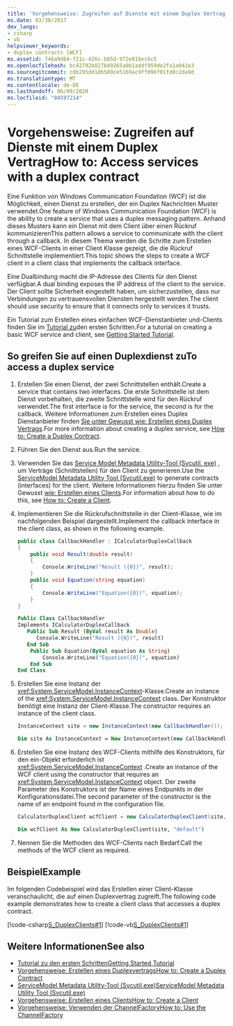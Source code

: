 ```yaml
---
title: 'Vorgehensweise: Zugreifen auf Dienste mit einem Duplex Vertrag'
ms.date: 03/30/2017
dev_langs:
- csharp
- vb
helpviewer_keywords:
- duplex contracts [WCF]
ms.assetid: 746a9d64-f21c-426c-b85d-972e916ec6c5
ms.openlocfilehash: bc42792b827b49265a0b1addf959de2fa1a041e3
ms.sourcegitcommit: cdb295dd1db589ce5169ac9ff096f01fd0c2da9d
ms.translationtype: MT
ms.contentlocale: de-DE
ms.lasthandoff: 06/09/2020
ms.locfileid: "84597214"
---
```

# <a name="how-to-access-services-with-a-duplex-contract"></a><span data-ttu-id="878ec-102">Vorgehensweise: Zugreifen auf Dienste mit einem Duplex Vertrag</span><span class="sxs-lookup"><span data-stu-id="878ec-102">How to: Access services with a duplex contract</span></span>

<span data-ttu-id="878ec-103">Eine Funktion von Windows Communication Foundation (WCF) ist die Möglichkeit, einen Dienst zu erstellen, der ein Duplex Nachrichten Muster verwendet.</span><span class="sxs-lookup"><span data-stu-id="878ec-103">One feature of Windows Communication Foundation (WCF) is the ability to create a service that uses a duplex messaging pattern.</span></span> <span data-ttu-id="878ec-104">Anhand dieses Musters kann ein Dienst mit dem Client über einen Rückruf kommunizieren</span><span class="sxs-lookup"><span data-stu-id="878ec-104">This pattern allows a service to communicate with the client through a callback.</span></span> <span data-ttu-id="878ec-105">In diesem Thema werden die Schritte zum Erstellen eines WCF-Clients in einer Client Klasse gezeigt, die die Rückruf Schnittstelle implementiert.</span><span class="sxs-lookup"><span data-stu-id="878ec-105">This topic shows the steps to create a WCF client in a client class that implements the callback interface.</span></span>

<span data-ttu-id="878ec-106">Eine Dualbindung macht die IP-Adresse des Clients für den Dienst verfügbar.</span><span class="sxs-lookup"><span data-stu-id="878ec-106">A dual binding exposes the IP address of the client to the service.</span></span> <span data-ttu-id="878ec-107">Der Client sollte Sicherheit eingestellt haben, um sicherzustellen, dass nur Verbindungen zu vertrauensvollen Diensten hergestellt werden.</span><span class="sxs-lookup"><span data-stu-id="878ec-107">The client should use security to ensure that it connects only to services it trusts.</span></span>

<span data-ttu-id="878ec-108">Ein Tutorial zum Erstellen eines einfachen WCF-Dienstanbieter und-Clients finden Sie im [Tutorial zu](../getting-started-tutorial.md)den ersten Schritten.</span><span class="sxs-lookup"><span data-stu-id="878ec-108">For a tutorial on creating a basic WCF service and client, see [Getting Started Tutorial](../getting-started-tutorial.md).</span></span>

## <a name="to-access-a-duplex-service"></a><span data-ttu-id="878ec-109">So greifen Sie auf einen Duplexdienst zu</span><span class="sxs-lookup"><span data-stu-id="878ec-109">To access a duplex service</span></span>

1. <span data-ttu-id="878ec-110">Erstellen Sie einen Dienst, der zwei Schnittstellen enthält.</span><span class="sxs-lookup"><span data-stu-id="878ec-110">Create a service that contains two interfaces.</span></span> <span data-ttu-id="878ec-111">Die erste Schnittstelle ist dem Dienst vorbehalten, die zweite Schnittstelle wird für den Rückruf verwendet.</span><span class="sxs-lookup"><span data-stu-id="878ec-111">The first interface is for the service, the second is for the callback.</span></span> <span data-ttu-id="878ec-112">Weitere Informationen zum Erstellen eines Duplex Dienstanbieter finden [Sie unter Gewusst wie: Erstellen eines Duplex Vertrags](how-to-create-a-duplex-contract.md).</span><span class="sxs-lookup"><span data-stu-id="878ec-112">For more information about creating a duplex service, see [How to: Create a Duplex Contract](how-to-create-a-duplex-contract.md).</span></span>

2. <span data-ttu-id="878ec-113">Führen Sie den Dienst aus.</span><span class="sxs-lookup"><span data-stu-id="878ec-113">Run the service.</span></span>

3. <span data-ttu-id="878ec-114">Verwenden Sie das [Service Model Metadata Utility-Tool (Svcutil. exe)](../servicemodel-metadata-utility-tool-svcutil-exe.md) , um Verträge (Schnittstellen) für den Client zu generieren.</span><span class="sxs-lookup"><span data-stu-id="878ec-114">Use the [ServiceModel Metadata Utility Tool (Svcutil.exe)](../servicemodel-metadata-utility-tool-svcutil-exe.md) to generate contracts (interfaces) for the client.</span></span> <span data-ttu-id="878ec-115">Weitere Informationen hierzu finden Sie unter Gewusst [wie: Erstellen eines Clients](../how-to-create-a-wcf-client.md).</span><span class="sxs-lookup"><span data-stu-id="878ec-115">For information about how to do this, see  [How to: Create a Client](../how-to-create-a-wcf-client.md).</span></span>

4. <span data-ttu-id="878ec-116">Implementieren Sie die Rückrufschnittstelle in der Client-Klasse, wie im nachfolgenden Beispiel dargestellt.</span><span class="sxs-lookup"><span data-stu-id="878ec-116">Implement the callback interface in the client class, as shown in the following example.</span></span>

    ```csharp
    public class CallbackHandler : ICalculatorDuplexCallback
    {
        public void Result(double result)
        {
            Console.WriteLine("Result ({0})", result);
        }
        public void Equation(string equation)
        {
            Console.WriteLine("Equation({0})", equation);
        }
    }
    ```

    ```vb
    Public Class CallbackHandler
    Implements ICalculatorDuplexCallback
       Public Sub Result (ByVal result As Double)
          Console.WriteLine("Result ({0})", result)
       End Sub
        Public Sub Equation(ByVal equation As String)
            Console.WriteLine("Equation({0})", equation)
        End Sub
    End Class
    ```

5. <span data-ttu-id="878ec-117">Erstellen Sie eine Instanz der <xref:System.ServiceModel.InstanceContext>-Klasse.</span><span class="sxs-lookup"><span data-stu-id="878ec-117">Create an instance of the <xref:System.ServiceModel.InstanceContext> class.</span></span> <span data-ttu-id="878ec-118">Der Konstruktor benötigt eine Instanz der Client-Klasse.</span><span class="sxs-lookup"><span data-stu-id="878ec-118">The constructor requires an instance of the client class.</span></span>

    ```csharp
    InstanceContext site = new InstanceContext(new CallbackHandler());
    ```

    ```vb
    Dim site As InstanceContext = New InstanceContext(new CallbackHandler())
    ```

6. <span data-ttu-id="878ec-119">Erstellen Sie eine Instanz des WCF-Clients mithilfe des Konstruktors, für den ein-Objekt erforderlich ist <xref:System.ServiceModel.InstanceContext> .</span><span class="sxs-lookup"><span data-stu-id="878ec-119">Create an instance of the WCF client using the constructor that requires an <xref:System.ServiceModel.InstanceContext> object.</span></span> <span data-ttu-id="878ec-120">Der zweite Parameter des Konstruktors ist der Name eines Endpunkts in der Konfigurationsdatei.</span><span class="sxs-lookup"><span data-stu-id="878ec-120">The second parameter of the constructor is the name of an endpoint found in the configuration file.</span></span>

    ```csharp
    CalculatorDuplexClient wcfClient = new CalculatorDuplexClient(site, "default");
    ```

    ```vb
    Dim wcfClient As New CalculatorDuplexClient(site, "default")
    ```

7. <span data-ttu-id="878ec-121">Nennen Sie die Methoden des WCF-Clients nach Bedarf.</span><span class="sxs-lookup"><span data-stu-id="878ec-121">Call the methods of the WCF client as required.</span></span>

## <a name="example"></a><span data-ttu-id="878ec-122">Beispiel</span><span class="sxs-lookup"><span data-stu-id="878ec-122">Example</span></span>

<span data-ttu-id="878ec-123">Im folgenden Codebeispiel wird das Erstellen einer Client-Klasse veranschaulicht, die auf einen Duplexvertrag zugreift.</span><span class="sxs-lookup"><span data-stu-id="878ec-123">The following code example demonstrates how to create a client class that accesses a duplex contract.</span></span>

[!code-csharp[S_DuplexClients#1](../../../../samples/snippets/csharp/VS_Snippets_CFX/s_duplexclients/cs/client.cs#1)]
[!code-vb[S_DuplexClients#1](../../../../samples/snippets/visualbasic/VS_Snippets_CFX/s_duplexclients/vb/client.vb#1)]

## <a name="see-also"></a><span data-ttu-id="878ec-124">Weitere Informationen</span><span class="sxs-lookup"><span data-stu-id="878ec-124">See also</span></span>

- [<span data-ttu-id="878ec-125">Tutorial zu den ersten Schritten</span><span class="sxs-lookup"><span data-stu-id="878ec-125">Getting Started Tutorial</span></span>](../getting-started-tutorial.md)
- [<span data-ttu-id="878ec-126">Vorgehensweise: Erstellen eines Duplexvertrags</span><span class="sxs-lookup"><span data-stu-id="878ec-126">How to: Create a Duplex Contract</span></span>](how-to-create-a-duplex-contract.md)
- [<span data-ttu-id="878ec-127">ServiceModel Metadata Utility-Tool (Svcutil.exe)</span><span class="sxs-lookup"><span data-stu-id="878ec-127">ServiceModel Metadata Utility Tool (Svcutil.exe)</span></span>](../servicemodel-metadata-utility-tool-svcutil-exe.md)
- [<span data-ttu-id="878ec-128">Vorgehensweise: Erstellen eines Clients</span><span class="sxs-lookup"><span data-stu-id="878ec-128">How to: Create a Client</span></span>](../how-to-create-a-wcf-client.md)
- [<span data-ttu-id="878ec-129">Vorgehensweise: Verwenden der ChannelFactory</span><span class="sxs-lookup"><span data-stu-id="878ec-129">How to: Use the ChannelFactory</span></span>](how-to-use-the-channelfactory.md)
